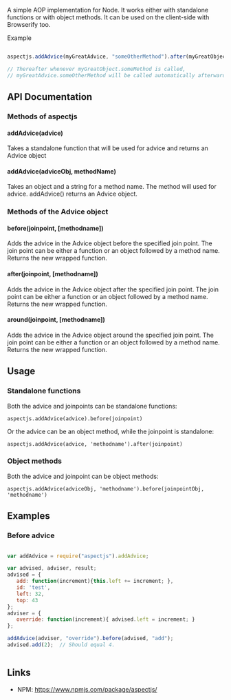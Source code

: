 A simple AOP implementation for Node.  It works either with standalone functions or with object methods.  It can be used
on the client-side with Browserify too.

Example

```javascript

aspectjs.addAdvice(myGreatAdvice, "someOtherMethod").after(myGreatObject, "someMethod");

// Thereafter whenever myGreatObject.someMethod is called, 
// myGreatAdvice.someOtherMethod will be called automatically afterward.

```

## API Documentation

### Methods of aspectjs

#### addAdvice(advice)
Takes a standalone function that will be used for advice and returns an Advice object

#### addAdvice(adviceObj, methodName)
Takes an object and a string for a method name.  The method will used for advice.  addAdvice() returns an Advice object.

### Methods of the Advice object

#### before(joinpoint, [methodname])
Adds the advice in the Advice object before the specified join point.  The join point can be either a function 
or an object followed by a method name.  Returns the new wrapped function.

#### after(joinpoint, [methodname])
Adds the advice in the Advice object after the specified join point.  The join point can be either a function 
or an object followed by a method name.  Returns the new wrapped function.


#### around(joinpoint, [methodname])
Adds the advice in the Advice object around the specified join point.  The join point can be either a function
or an object followed by a method name.  Returns the new wrapped function.


## Usage
### Standalone functions
Both the advice and joinpoints can be standalone functions:  

``aspectjs.addAdvice(advice).before(joinpoint)``

Or the advice can be an object method, while the joinpoint is standalone: 

``aspectjs.addAdvice(advice, 'methodname').after(joinpoint)``

### Object methods
Both the advice and joinpoint can be object methods: 

``aspectjs.addAdvice(adviceObj, 'methodname').before(joinpointObj, 'methodname')``


## Examples

### Before advice
``` javascript

var addAdvice = require("aspectjs").addAdvice;

var advised, adviser, result;
advised = {
   add: function(increment){this.left += increment; }, 
   id: 'test', 
   left: 32, 
   top: 43
};
adviser = {
   override: function(increment){ advised.left = increment; }
};

addAdvice(adviser, "override").before(advised, "add");
advised.add(2);  // Should equal 4.  
            
```

## Links
* NPM:  https://www.npmjs.com/package/aspectjs/

